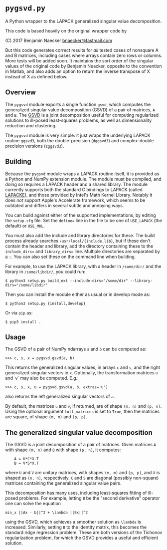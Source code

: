 # `pygsvd.py`

A Python wrapper to the LAPACK generalized singular value decomposition.

This code is based heavily on the original wrapper code by

(C) 2017 Benjamin Naecker bnaecker@fastmail.com

But this code generates correct results for *all* tested cases of nonsquare A
and B matrices, including cases where arrays contain zero rows or columns.
More tests will be added soon.  It maintains the sort order of the singular
values of the original code by Benjamin Neacker, opposite to the convention in
Matlab, and also adds an option to return the inverse transpose of X instead of
X as defined below.

## Overview

The `pygsvd` module exports a single function `gsvd`, which computes the
generalized singular value decomposition (GSVD) of a pair of matrices,
`A` and `B`. The [GSVD](https://en.wikipedia.org/wiki/Generalized_singular_value_decomposition)
is a joint decomposition useful for computing regularized solutions
to ill-posed least-squares problems, as well as dimensionality reduction
and clustering.

The `pygsvd` module is very simple: it just wraps the underlying LAPACK
routine `ggsvd3`, both the double-precision (`dggsvd3`) and complex-double
precision versions (`zggsvd3`).

## Building

Because the `pygsvd` module wraps a LAPACK routine itself, it is provided
as a Python and NumPy extension module. The module must be compiled,
and doing so requires a LAPACK header and a shared library. The module
currently supports both the standard C bindings to LAPACK (called
[LAPACKE](http://www.netlib.org/lapack/lapacke.html)),
and those provided by Intel's Math Kernel Library. Notably it does *not*
support Apple's Accelerate framework, which seems to be outdated and
differs in several subtle and annoying ways.

You can build against either of the supported implementations, by editing
the `setup.cfg` file. Set the `define=` line in the file to be one of
`USE_LAPACK` (the default) or `USE_MKL`.

You must also add the include and library directories for these. The
build process already searches `/usr/local/{include,lib}`, but if these
don't contain the header and library, add the directory containing these
to the `include_dirs=` and `library_dirs=` line. Multiple directories are
separated by a `:`. You can also set these on the command line when building.

For example, to use the LAPACK library, with a header in `/some/dir/`
and the library in `/some/libdir/`, you could run:

	$ python3 setup.py build_ext --include-dirs="/some/dir" --library-dirs="/some/libdir"

Then you can install the module either as usual or in develop mode as:

 	$ python3 setup.py {install,develop}

Or via `pip` as:

	$ pip3 install .

## Usage

The GSVD of a pair of NumPy ndarrays `a` and `b` can be computed as:

	>>> c, s, x = pygsvd.gsvd(a, b)

This returns the generalized singular values, in arrays `c` and `s`, and the
right generalized singular vectors in `x`. Optionally, the transformation matrices
`u` and` `v` may also be computed. E.g.:

	>>> c, s, x, u = pygsvd.gsvd(a, b, extras='u')

also returns the left generalized singular vectors of `a`.

By default, the matrices `u` and `v`, if returned, are of shape `(m, n)` and
`(p, n)`. Using the optional argument `full_matrices` is set to `True`, then
the matrices are square, of shape `(m, m)` and `(p, p)`.

## The generalized singular value decomposition

The GSVD is a joint decomposition of a pair of matrices. Given matrices
`A` with shape `(m, n)` and `B` with shape `(p, n)`, it computes:

        A = U*C*X.T
        B = V*S*X.T

where `U` and `V` are unitary matrices, with shapes `(m, m)` and `(p, p)`,
and `X` is shaped as `(n, n)`, respectively. `C` and `S` are diagonal (possibly non-square)
matrices containing the generalized singular value pairs.

This decomposition has many uses, including least-squares fitting of ill-posed
problems. For example, letting `B` be the "second derivative" operator one can
solve the equation

	min_x ||Ax - b||^2 + \lambda ||Bx||^2

using the GSVD, which achieves a smoother solution as `\lambda` is increased.
Similarly, setting `B` to the identity matrix, this becomes the standard
ridge regression problem. These are both versions of the Tichonov regularization
problem, for which the GSVD provides a useful and efficient solution.
